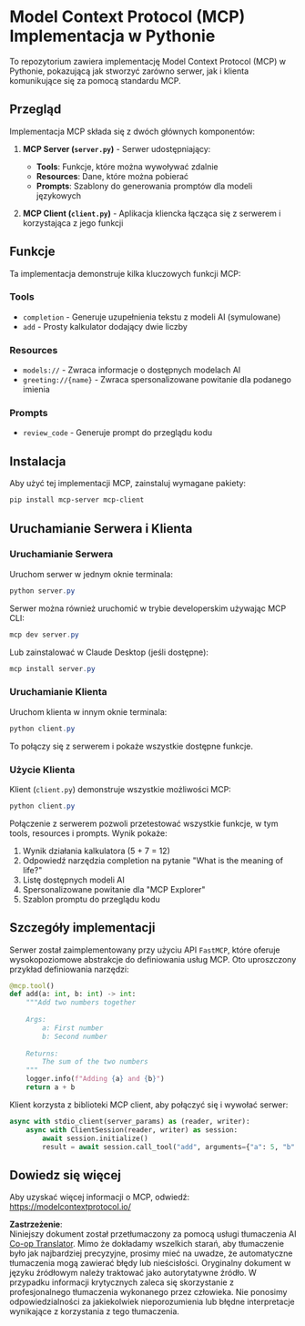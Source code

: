 <!--
CO_OP_TRANSLATOR_METADATA:
{
  "original_hash": "706b9b075dc484b73a053e6e9c709b4b",
  "translation_date": "2025-05-25T13:30:22+00:00",
  "source_file": "04-PracticalImplementation/samples/python/README.md",
  "language_code": "pl"
}
-->
# Model Context Protocol (MCP) Implementacja w Pythonie

To repozytorium zawiera implementację Model Context Protocol (MCP) w Pythonie, pokazującą jak stworzyć zarówno serwer, jak i klienta komunikujące się za pomocą standardu MCP.

## Przegląd

Implementacja MCP składa się z dwóch głównych komponentów:

1. **MCP Server (`server.py`)** - Serwer udostępniający:
   - **Tools**: Funkcje, które można wywoływać zdalnie
   - **Resources**: Dane, które można pobierać
   - **Prompts**: Szablony do generowania promptów dla modeli językowych

2. **MCP Client (`client.py`)** - Aplikacja kliencka łącząca się z serwerem i korzystająca z jego funkcji

## Funkcje

Ta implementacja demonstruje kilka kluczowych funkcji MCP:

### Tools
- `completion` - Generuje uzupełnienia tekstu z modeli AI (symulowane)
- `add` - Prosty kalkulator dodający dwie liczby

### Resources
- `models://` - Zwraca informacje o dostępnych modelach AI
- `greeting://{name}` - Zwraca spersonalizowane powitanie dla podanego imienia

### Prompts
- `review_code` - Generuje prompt do przeglądu kodu

## Instalacja

Aby użyć tej implementacji MCP, zainstaluj wymagane pakiety:

```powershell
pip install mcp-server mcp-client
```

## Uruchamianie Serwera i Klienta

### Uruchamianie Serwera

Uruchom serwer w jednym oknie terminala:

```powershell
python server.py
```

Serwer można również uruchomić w trybie developerskim używając MCP CLI:

```powershell
mcp dev server.py
```

Lub zainstalować w Claude Desktop (jeśli dostępne):

```powershell
mcp install server.py
```

### Uruchamianie Klienta

Uruchom klienta w innym oknie terminala:

```powershell
python client.py
```

To połączy się z serwerem i pokaże wszystkie dostępne funkcje.

### Użycie Klienta

Klient (`client.py`) demonstruje wszystkie możliwości MCP:

```powershell
python client.py
```

Połączenie z serwerem pozwoli przetestować wszystkie funkcje, w tym tools, resources i prompts. Wynik pokaże:

1. Wynik działania kalkulatora (5 + 7 = 12)
2. Odpowiedź narzędzia completion na pytanie "What is the meaning of life?"
3. Listę dostępnych modeli AI
4. Spersonalizowane powitanie dla "MCP Explorer"
5. Szablon promptu do przeglądu kodu

## Szczegóły implementacji

Serwer został zaimplementowany przy użyciu API `FastMCP`, które oferuje wysokopoziomowe abstrakcje do definiowania usług MCP. Oto uproszczony przykład definiowania narzędzi:

```python
@mcp.tool()
def add(a: int, b: int) -> int:
    """Add two numbers together
    
    Args:
        a: First number
        b: Second number
    
    Returns:
        The sum of the two numbers
    """
    logger.info(f"Adding {a} and {b}")
    return a + b
```

Klient korzysta z biblioteki MCP client, aby połączyć się i wywołać serwer:

```python
async with stdio_client(server_params) as (reader, writer):
    async with ClientSession(reader, writer) as session:
        await session.initialize()
        result = await session.call_tool("add", arguments={"a": 5, "b": 7})
```

## Dowiedz się więcej

Aby uzyskać więcej informacji o MCP, odwiedź: https://modelcontextprotocol.io/

**Zastrzeżenie**:  
Niniejszy dokument został przetłumaczony za pomocą usługi tłumaczenia AI [Co-op Translator](https://github.com/Azure/co-op-translator). Mimo że dokładamy wszelkich starań, aby tłumaczenie było jak najbardziej precyzyjne, prosimy mieć na uwadze, że automatyczne tłumaczenia mogą zawierać błędy lub nieścisłości. Oryginalny dokument w języku źródłowym należy traktować jako autorytatywne źródło. W przypadku informacji krytycznych zaleca się skorzystanie z profesjonalnego tłumaczenia wykonanego przez człowieka. Nie ponosimy odpowiedzialności za jakiekolwiek nieporozumienia lub błędne interpretacje wynikające z korzystania z tego tłumaczenia.
